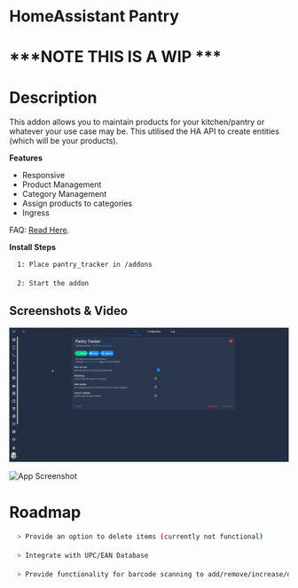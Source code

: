 # HomeAssistant Pantry

# ***NOTE THIS IS A WIP ***

# Description
This addon allows you to maintain products for your kitchen/pantry or whatever your use case may be. This utilised the HA API to create entities (which will be your products).

**Features**
- Responsive
- Product Management
- Category Management
- Assign products to categories
- Ingress


FAQ: [Read Here](FAQ.md).

**Install Steps**
```bash
  1: Place pantry_tracker in /addons
  
  2: Start the addon
``` 
 

## Screenshots & Video


 
![Early Preview](screenshots/Demo.gif)

![App Screenshot](https://github.com/mintcreg/simple_pantry/blob/main/screenshots/demo.gif?raw=true)



# Roadmap
```bash
  > Provide an option to delete items (currently not functional)
  
  > Integrate with UPC/EAN Database

  > Provide functionality for barcode scanning to add/remove/increase/decrease quantities
``` 



